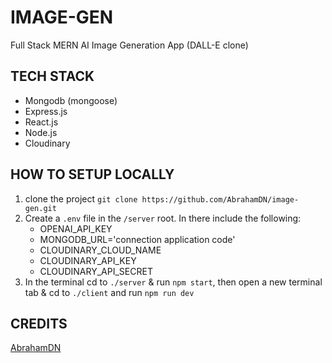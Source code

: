 # IMAGE-GEN
Full Stack MERN AI Image Generation App (DALL-E clone)

## TECH STACK
- Mongodb (mongoose)
- Express.js
- React.js
- Node.js
- Cloudinary

## HOW TO SETUP LOCALLY
1. clone the project `git clone https://github.com/AbrahamDN/image-gen.git`
2. Create a `.env` file in the `/server` root.
   In there include the following: 
   - OPENAI_API_KEY
   - MONGODB_URL='connection application code'
   - CLOUDINARY_CLOUD_NAME
   - CLOUDINARY_API_KEY
   - CLOUDINARY_API_SECRET
3. In the terminal cd to `./server` & run `npm start`, then open a new terminal tab & cd to `./client` and run `npm run dev`

## CREDITS
[AbrahamDN](https://github.com/AbrahamDN)
